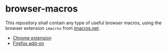 # browser-macros
This repository shall contain any type of useful browser macros, using the browser extension `imacros` from [imacros.net](https://imacros.net).

* [Chrome extension](https://chrome.google.com/webstore/detail/imacros-for-chrome/cplklnmnlbnpmjogncfgfijoopmnlemp)
* [Firefox add-on](https://addons.mozilla.org/en-US/firefox/addon/imacros-for-firefox/)
